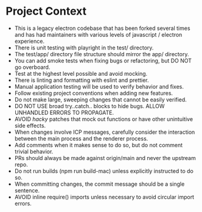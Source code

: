 # Project Context

- This is a legacy electron codebase that has been forked several times and has had maintainers with various levels of javascript / electron experience.
- There is unit testing with playright in the test/ directory.
- The test/app/ directory file structure should mirror the app/ directory.
- You can add smoke tests when fixing bugs or refactoring, but DO NOT go overboard.
- Test at the highest level possible and avoid mocking.
- There is linting and formatting with eslint and prettier.
- Manual application testing will be used to verify behavior and fixes.
- Follow existing project conventions when adding new features.
- Do not make large, sweeping changes that cannot be easily verified.
- DO NOT USE broad try..catch.. blocks to hide bugs. ALLOW UNHANDLED ERRORS TO PROPAGATE.
- AVOID _hacky_ patches that mock out functions or have other unintuitive side effects.
- When changes involve ICP messages, carefully consider the interaction between the main process and the renderer process.
- Add comments when it makes sense to do so, but do not comment trivial behavior.
- PRs should always be made against origin/main and never the upstream repo.
- Do not run builds (npm run build-mac) unless explicitly instructed to do so.
- When committing changes, the commit message should be a single sentence.
- AVOID inline require() imports unless necessary to avoid circular import errors.
